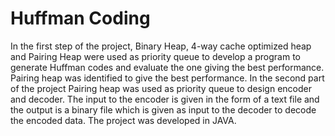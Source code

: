 # Huffman Coding
In the first step of the project, Binary Heap, 4-way cache optimized heap and Pairing Heap were used as priority queue
to develop a program to generate Huffman codes and evaluate the one giving the best performance. Pairing heap was
identified to give the best performance. In the second part of the project Pairing heap was used as priority queue to
design encoder and decoder. The input to the encoder is given in the form of a text file and the output is a binary file
which is given as input to the decoder to decode the encoded data. The project was developed in JAVA.

